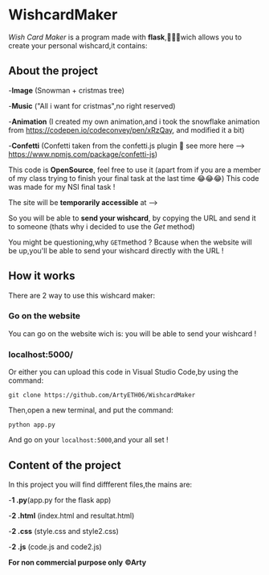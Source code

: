 # WishcardMaker
*Wish Card Maker* is a program made with **flask**,👨🏻‍💻wich allows you to create your personal wishcard,it contains:

## About the project

-**Image** (Snowman + cristmas tree)

-**Music** ("All i want for cristmas",no right reserved)

-**Animation** (I created my own animation,and i took the snowflake animation from https://codepen.io/codeconvey/pen/xRzQay, and modified it a bit)


-**Confetti** (Confetti taken from the confetti.js plugin 🎉 see more here --> https://www.npmjs.com/package/confetti-js)

This code is **OpenSource**, feel free to use it (apart from if you are a member of my class trying to finish your final task at the last time 😂😂😂)
This code was made for my NSI final task !

The site will be **temporarily accessible** at  -->

So you will be able to **send your wishcard**, by copying the URL and send it to someone (thats why i decided to use the *Get* method)

You might be questioning,why `GET`method ? Bcause when the website will be up,you'll be able to send your wishcard directly with the URL !

## How it works
There are 2 way to use this wishcard maker:

### Go on the website
You can go on the website wich is:
you will be able to send your wishcard !


### localhost:5000/

Or either you can upload this code in Visual Studio Code,by using the command:
``` 
git clone https://github.com/ArtyETH06/WishcardMaker
```

Then,open a new terminal, and put the command:
```
python app.py
```
And go on your `localhost:5000`,and your all set !


## Content of the project

In this project you will find diffferent files,the mains are:

-**1 .py**(app.py for the flask app)

-**2 .html** (index.html and resultat.html)

-**2 .css** (style.css and style2.css)

-**2 .js** (code.js and code2.js)


**For non commercial purpose only**
**©Arty**
